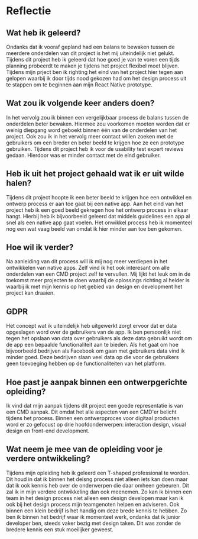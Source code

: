 # Reflectie
## Wat heb ik geleerd?
Ondanks dat ik vooraf gepland had een balans te bewaken tussen de meerdere onderdelen van dit project is het mij uiteindelijk niet gelukt. Tijdens dit project heb ik geleerd dat hoe goed je van te voren een tijds planning probeerdt te maken je tijdens het project flexibel moet blijven. Tijdens mijn prject ben ik righting het eind van het project hier tegen aan gelopen waarbij ik door tijds nood gekozen had om het design process uit te stappen om te beginnen aan mijn React Native prototype.

## Wat zou ik volgende keer anders doen?
In het vervolg zou ik binnen een vergelijkbaar process de balans tussen de onderdelen beter bewaken. Hiermee zou voorkomen moeten worden dat er weinig diepgang word geboekt binnen één van de onderdelen van het project. Ook zou ik in het vervolg meer contact willen zoeken met de gebruikers om een breder en beter beeld te krijgen hoe ze een prototype gebruiken. Tijdens dit project heb ik voor de usability test expert reviews gedaan. Hierdoor was er minder contact met de eind gebruiker.

## Heb ik uit het project gehaald wat ik er uit wilde halen?
Tijdens dit project hoopte ik een beter beeld te krijgen hoe een ontwikkel en ontwerp process er aan toe gaat bij een native app. Aan het eind van het project heb ik een goed beeld gekregen hoe het ontwerp process in elkaar hangt. Hierbij heb ik bijvoorbeeld geleerd dat middels guidelines een app al snel als een native app gaat voelen. Het onwikkel process heb ik momenteel nog een wat vaag beeld van omdat ik hier minder aan toe ben gekomen.

## Hoe wil ik verder?
Na aanleiding van dit process will ik mij nog meer verdiepen in het ontwikkelen van native apps. Zelf vind ik het ook interesant om alle onderdelen van een CMD project zelf te vervullen. Mij lijkt het leuk om in de toekomst meer projecten te doen waarbij de oplossings richting al helder is waarbij ik met mijn kennis op het gebied van design en development het project kan draaien.

## GDPR
Het concept wat ik uiteindelijk heb uitgewerkt zorgt ervoor dat er data opgeslagen word over de gebruikers van de app. Ik ben persoonlijk niet tegen het opslaan van data over gebruikers als deze data gebruikt wordt om de app een bepaalde functionaliteit aan te bieden. Als het gaat om hoe bijvoorbeeld bedrijven als Facebook om gaan met gebruikers data vind ik minder goed. Deze bedrijven slaan veel data op die voor de gebruikers geen toevoeging hebben op de functionaliteiten van het platform.

## Hoe past je aanpak binnen een ontwerpgerichte opleiding?
Ik vind dat mijn aanpak tijdens dit project een goede representatie is van een CMD aanpak. Dit omdat het alle aspecten van een CMD'er belicht tijdens het process. Binnen een ontwerpproces voor digitaal producten word er zo gefocust op drie hoofdonderwerpen: interaction design, visual design en front-end development.

## Wat neem je mee van de opleiding voor je verdere ontwikkeling?
Tijdens mijn opleiding heb ik geleerd een T-shaped professional te worden. Dit houd in dat ik binnen het deisng process niet alleen iets kan doen maar dat ik ook kennis heb over de onderwerpen die daar omheen gebeuren. Dit zal ik in mijn verdere ontwikkeling dan ook meenemen. Zo kan ik binnen een team in het design process niet alleen een design developen maar kan ik ook bij het design process mijn teamgenoten helpen en adviseren. Ook binnen een klein bedrijf is het handig om deze brede kennis te hebben. Zo ben ik binnen het bedrijf waar ik momenteel werk, ondanks dat ik junior developer ben, steeds vaker bezig met design taken. Dit was zonder de bredere kennis een stuk moeilijker geweest.
